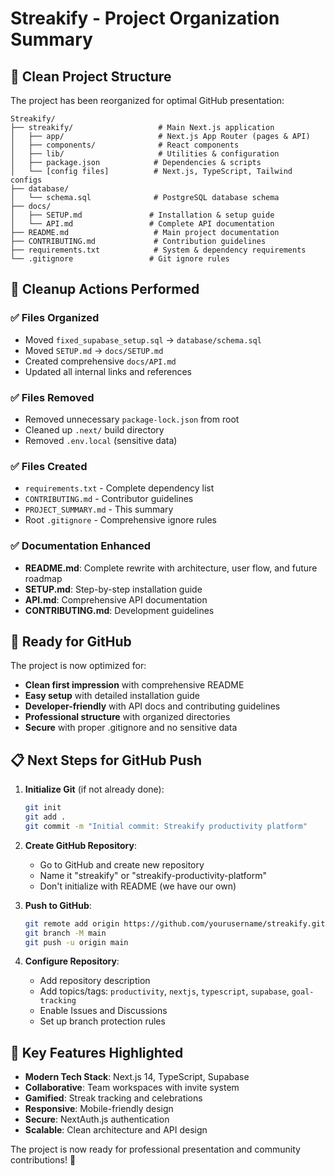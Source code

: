 # Streakify - Project Organization Summary

## 📁 Clean Project Structure

The project has been reorganized for optimal GitHub presentation:

```
Streakify/
├── streakify/                   # Main Next.js application
│   ├── app/                     # Next.js App Router (pages & API)
│   ├── components/              # React components
│   ├── lib/                     # Utilities & configuration
│   ├── package.json            # Dependencies & scripts
│   └── [config files]          # Next.js, TypeScript, Tailwind configs
├── database/
│   └── schema.sql              # PostgreSQL database schema
├── docs/
│   ├── SETUP.md               # Installation & setup guide
│   └── API.md                 # Complete API documentation
├── README.md                   # Main project documentation
├── CONTRIBUTING.md             # Contribution guidelines
├── requirements.txt            # System & dependency requirements
└── .gitignore                 # Git ignore rules
```

## 🧹 Cleanup Actions Performed

### ✅ Files Organized
- Moved `fixed_supabase_setup.sql` → `database/schema.sql`
- Moved `SETUP.md` → `docs/SETUP.md`
- Created comprehensive `docs/API.md`
- Updated all internal links and references

### ✅ Files Removed
- Removed unnecessary `package-lock.json` from root
- Cleaned up `.next/` build directory
- Removed `.env.local` (sensitive data)

### ✅ Files Created
- `requirements.txt` - Complete dependency list
- `CONTRIBUTING.md` - Contributor guidelines
- `PROJECT_SUMMARY.md` - This summary
- Root `.gitignore` - Comprehensive ignore rules

### ✅ Documentation Enhanced
- **README.md**: Complete rewrite with architecture, user flow, and future roadmap
- **SETUP.md**: Step-by-step installation guide
- **API.md**: Comprehensive API documentation
- **CONTRIBUTING.md**: Development guidelines

## 🚀 Ready for GitHub

The project is now optimized for:
- **Clean first impression** with comprehensive README
- **Easy setup** with detailed installation guide
- **Developer-friendly** with API docs and contributing guidelines
- **Professional structure** with organized directories
- **Secure** with proper .gitignore and no sensitive data

## 📋 Next Steps for GitHub Push

1. **Initialize Git** (if not already done):
   ```bash
   git init
   git add .
   git commit -m "Initial commit: Streakify productivity platform"
   ```

2. **Create GitHub Repository**:
   - Go to GitHub and create new repository
   - Name it "streakify" or "streakify-productivity-platform"
   - Don't initialize with README (we have our own)

3. **Push to GitHub**:
   ```bash
   git remote add origin https://github.com/yourusername/streakify.git
   git branch -M main
   git push -u origin main
   ```

4. **Configure Repository**:
   - Add repository description
   - Add topics/tags: `productivity`, `nextjs`, `typescript`, `supabase`, `goal-tracking`
   - Enable Issues and Discussions
   - Set up branch protection rules

## 🎯 Key Features Highlighted

- **Modern Tech Stack**: Next.js 14, TypeScript, Supabase
- **Collaborative**: Team workspaces with invite system
- **Gamified**: Streak tracking and celebrations
- **Responsive**: Mobile-friendly design
- **Secure**: NextAuth.js authentication
- **Scalable**: Clean architecture and API design

The project is now ready for professional presentation and community contributions! 🚀